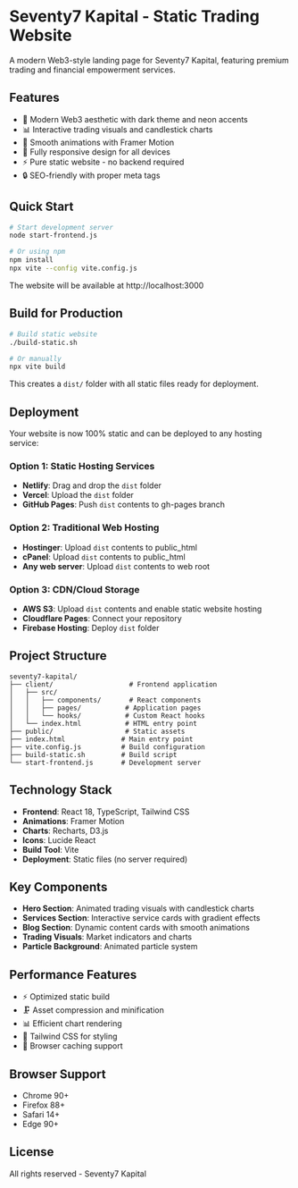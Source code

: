 # Seventy7 Kapital - Static Trading Website

A modern Web3-style landing page for Seventy7 Kapital, featuring premium trading and financial empowerment services.

## Features

- 🎯 Modern Web3 aesthetic with dark theme and neon accents
- 📊 Interactive trading visuals and candlestick charts
- 🚀 Smooth animations with Framer Motion
- 📱 Fully responsive design for all devices
- ⚡ Pure static website - no backend required
- 🔒 SEO-friendly with proper meta tags

## Quick Start

```bash
# Start development server
node start-frontend.js

# Or using npm
npm install
npx vite --config vite.config.js
```

The website will be available at http://localhost:3000

## Build for Production

```bash
# Build static website
./build-static.sh

# Or manually
npx vite build
```

This creates a `dist/` folder with all static files ready for deployment.

## Deployment

Your website is now 100% static and can be deployed to any hosting service:

### Option 1: Static Hosting Services
- **Netlify**: Drag and drop the `dist` folder
- **Vercel**: Upload the `dist` folder  
- **GitHub Pages**: Push `dist` contents to gh-pages branch

### Option 2: Traditional Web Hosting
- **Hostinger**: Upload `dist` contents to public_html
- **cPanel**: Upload `dist` contents to public_html
- **Any web server**: Upload `dist` contents to web root

### Option 3: CDN/Cloud Storage
- **AWS S3**: Upload `dist` contents and enable static website hosting
- **Cloudflare Pages**: Connect your repository
- **Firebase Hosting**: Deploy `dist` folder

## Project Structure

```
seventy7-kapital/
├── client/                   # Frontend application
│   ├── src/
│   │   ├── components/       # React components
│   │   ├── pages/           # Application pages
│   │   └── hooks/           # Custom React hooks
│   └── index.html           # HTML entry point
├── public/                  # Static assets
├── index.html              # Main entry point
├── vite.config.js          # Build configuration
├── build-static.sh         # Build script
└── start-frontend.js       # Development server
```

## Technology Stack

- **Frontend**: React 18, TypeScript, Tailwind CSS
- **Animations**: Framer Motion
- **Charts**: Recharts, D3.js
- **Icons**: Lucide React
- **Build Tool**: Vite
- **Deployment**: Static files (no server required)

## Key Components

- **Hero Section**: Animated trading visuals with candlestick charts
- **Services Section**: Interactive service cards with gradient effects
- **Blog Section**: Dynamic content cards with smooth animations
- **Trading Visuals**: Market indicators and charts
- **Particle Background**: Animated particle system

## Performance Features

- ⚡ Optimized static build
- 🗜️ Asset compression and minification
- 📊 Efficient chart rendering
- 🎨 Tailwind CSS for styling
- 💾 Browser caching support

## Browser Support

- Chrome 90+
- Firefox 88+
- Safari 14+
- Edge 90+

## License

All rights reserved - Seventy7 Kapital